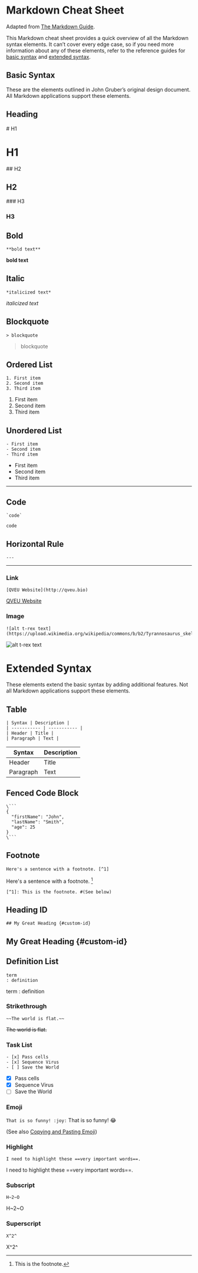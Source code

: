 # Markdown Cheat Sheet

Adapted from  [The Markdown Guide](https://www.markdownguide.org).

This Markdown cheat sheet provides a quick overview of all the Markdown syntax elements. It can’t cover every edge case, so if you need more information about any of these elements, refer to the reference guides for [basic syntax](https://www.markdownguide.org/basic-syntax) and [extended syntax](https://www.markdownguide.org/extended-syntax).

## Basic Syntax

These are the elements outlined in John Gruber’s original design document. All Markdown applications support these elements.

## Heading

\# H1
# H1

\## H2
## H2
\### H3
### H3

## Bold

```
**bold text**
```
**bold text**

## Italic

```
*italicized text*
```
*italicized text*

## Blockquote
```
> blockquote
```
> blockquote

## Ordered List
```
1. First item 
2. Second item 
3. Third item 
```

1. First item
2. Second item
3. Third item

## Unordered List

```
- First item
- Second item 
- Third item
```
- First item
- Second item
- Third item
---
## Code

```
`code`
```
`code`

## Horizontal Rule

```
---
```
---

### Link
```
[QVEU Website](http://qveu.bio)
```

[QVEU Website](http://qveu.bio)

### Image
```
![alt t-rex text](https://upload.wikimedia.org/wikipedia/commons/b/b2/Tyrannosaurus_skeletal_diagram.jpg)
```

![alt t-rex text](https://upload.wikimedia.org/wikipedia/commons/b/b2/Tyrannosaurus_skeletal_diagram.jpg)

# Extended Syntax

These elements extend the basic syntax by adding additional features. Not all Markdown applications support these elements.

## Table
```
| Syntax | Description |
| ----------- | ----------- |
| Header | Title |
| Paragraph | Text |
```

| Syntax | Description |
| ----------- | ----------- |
| Header | Title |
| Paragraph | Text |

## Fenced Code Block
```
\```
{
  "firstName": "John",
  "lastName": "Smith",
  "age": 25
}
\```
```
## Footnote

```
Here's a sentence with a footnote. [^1]
```
Here's a sentence with a footnote. [^1]

```
[^1]: This is the footnote. #(See below)
```
[^1]: This is the footnote.

## Heading ID

```
## My Great Heading {#custom-id}
```
## My Great Heading {#custom-id}

## Definition List
```
term
: definition
```
term
: definition

### Strikethrough

```
~~The world is flat.~~
```
~~The world is flat.~~

### Task List
```
- [x] Pass cells
- [x] Sequence Virus
- [ ] Save the World
```
- [x] Pass cells
- [x] Sequence Virus
- [ ] Save the World
### Emoji

```That is so funny! :joy:```
That is so funny! :joy:

(See also [Copying and Pasting Emoji](https://www.markdownguide.org/extended-syntax/#copying-and-pasting-emoji))

### Highlight
```
I need to highlight these ==very important words==.
```
I need to highlight these ==very important words==.
### Subscript

```
H~2~O
```
H~2~O

### Superscript
```
X^2^
```
X^2^
